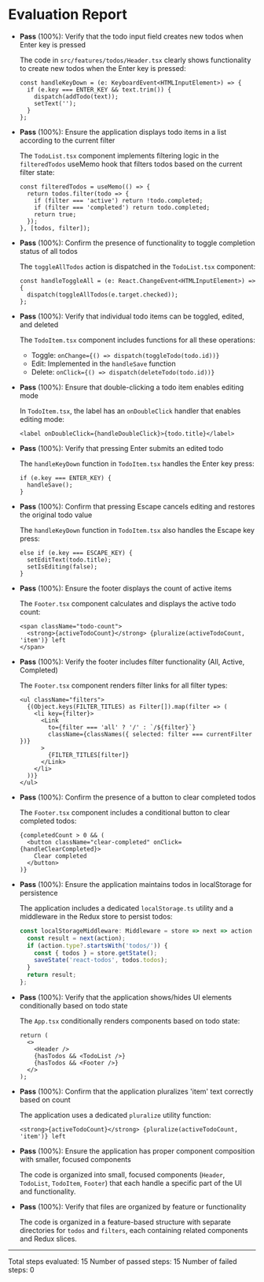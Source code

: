 # Evaluation Report

- **Pass** (100%): Verify that the todo input field creates new todos when Enter key is pressed
  
  The code in `src/features/todos/Header.tsx` clearly shows functionality to create new todos when the Enter key is pressed:
  ```tsx
  const handleKeyDown = (e: KeyboardEvent<HTMLInputElement>) => {
    if (e.key === ENTER_KEY && text.trim()) {
      dispatch(addTodo(text));
      setText('');
    }
  };
  ```

- **Pass** (100%): Ensure the application displays todo items in a list according to the current filter
  
  The `TodoList.tsx` component implements filtering logic in the `filteredTodos` useMemo hook that filters todos based on the current filter state:
  ```tsx
  const filteredTodos = useMemo(() => {
    return todos.filter(todo => {
      if (filter === 'active') return !todo.completed;
      if (filter === 'completed') return todo.completed;
      return true;
    });
  }, [todos, filter]);
  ```

- **Pass** (100%): Confirm the presence of functionality to toggle completion status of all todos
  
  The `toggleAllTodos` action is dispatched in the `TodoList.tsx` component:
  ```tsx
  const handleToggleAll = (e: React.ChangeEvent<HTMLInputElement>) => {
    dispatch(toggleAllTodos(e.target.checked));
  };
  ```

- **Pass** (100%): Verify that individual todo items can be toggled, edited, and deleted
  
  The `TodoItem.tsx` component includes functions for all these operations:
  - Toggle: `onChange={() => dispatch(toggleTodo(todo.id))}`
  - Edit: Implemented in the `handleSave` function
  - Delete: `onClick={() => dispatch(deleteTodo(todo.id))}`

- **Pass** (100%): Ensure that double-clicking a todo item enables editing mode
  
  In `TodoItem.tsx`, the label has an `onDoubleClick` handler that enables editing mode:
  ```tsx
  <label onDoubleClick={handleDoubleClick}>{todo.title}</label>
  ```

- **Pass** (100%): Verify that pressing Enter submits an edited todo
  
  The `handleKeyDown` function in `TodoItem.tsx` handles the Enter key press:
  ```tsx
  if (e.key === ENTER_KEY) {
    handleSave();
  }
  ```

- **Pass** (100%): Confirm that pressing Escape cancels editing and restores the original todo value
  
  The `handleKeyDown` function in `TodoItem.tsx` also handles the Escape key press:
  ```tsx
  else if (e.key === ESCAPE_KEY) {
    setEditText(todo.title);
    setIsEditing(false);
  }
  ```

- **Pass** (100%): Ensure the footer displays the count of active items
  
  The `Footer.tsx` component calculates and displays the active todo count:
  ```tsx
  <span className="todo-count">
    <strong>{activeTodoCount}</strong> {pluralize(activeTodoCount, 'item')} left
  </span>
  ```

- **Pass** (100%): Verify the footer includes filter functionality (All, Active, Completed)
  
  The `Footer.tsx` component renders filter links for all filter types:
  ```tsx
  <ul className="filters">
    {(Object.keys(FILTER_TITLES) as Filter[]).map(filter => (
      <li key={filter}>
        <Link
          to={filter === 'all' ? '/' : `/${filter}`}
          className={classNames({ selected: filter === currentFilter })}
        >
          {FILTER_TITLES[filter]}
        </Link>
      </li>
    ))}
  </ul>
  ```

- **Pass** (100%): Confirm the presence of a button to clear completed todos
  
  The `Footer.tsx` component includes a conditional button to clear completed todos:
  ```tsx
  {completedCount > 0 && (
    <button className="clear-completed" onClick={handleClearCompleted}>
      Clear completed
    </button>
  )}
  ```

- **Pass** (100%): Ensure the application maintains todos in localStorage for persistence
  
  The application includes a dedicated `localStorage.ts` utility and a middleware in the Redux store to persist todos:
  ```ts
  const localStorageMiddleware: Middleware = store => next => action => {
    const result = next(action);
    if (action.type?.startsWith('todos/')) {
      const { todos } = store.getState();
      saveState('react-todos', todos.todos);
    }
    return result;
  };
  ```

- **Pass** (100%): Verify that the application shows/hides UI elements conditionally based on todo state
  
  The `App.tsx` conditionally renders components based on todo state:
  ```tsx
  return (
    <>
      <Header />
      {hasTodos && <TodoList />}
      {hasTodos && <Footer />}
    </>
  );
  ```

- **Pass** (100%): Confirm that the application pluralizes 'item' text correctly based on count
  
  The application uses a dedicated `pluralize` utility function:
  ```tsx
  <strong>{activeTodoCount}</strong> {pluralize(activeTodoCount, 'item')} left
  ```

- **Pass** (100%): Ensure the application has proper component composition with smaller, focused components
  
  The code is organized into small, focused components (`Header`, `TodoList`, `TodoItem`, `Footer`) that each handle a specific part of the UI and functionality.

- **Pass** (100%): Verify that files are organized by feature or functionality
  
  The code is organized in a feature-based structure with separate directories for `todos` and `filters`, each containing related components and Redux slices.

---

Total steps evaluated: 15
Number of passed steps: 15
Number of failed steps: 0